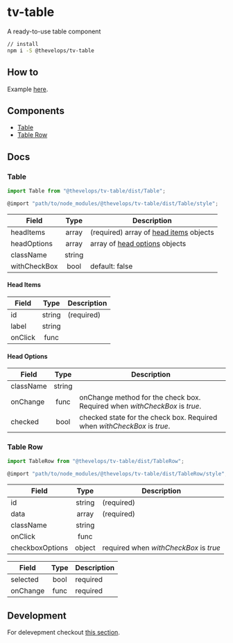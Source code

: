 # tv-table

A ready-to-use table component

```bash
// install
npm i -S @thevelops/tv-table
```
## How to
Example [here]("./examples/TableExample.js").


## Components
- [Table](#table)
- [Table Row](#table-row)

## Docs
### Table
```javascript
import Table from "@thevelops/tv-table/dist/Table";
```

```javascript
@import "path/to/node_modules/@thevelops/tv-table/dist/Table/style";
```

**Field** | **Type** | **Description**
--- | :---: | ---
headItems | array | (required) array of [head items](head-items) objects
headOptions | array | array of [head options](head-options) objects
className | string |
withCheckBox | bool | default: false

#### Head Items

**Field** | **Type** | **Description**
--- | :---: | ---
id | string | (required)
label | string |
onClick | func |

#### Head Options

**Field** | **Type** | **Description**
--- | :---: | ---
className | string |
onChange | func | onChange method for the check box. Required when _withCheckBox_ is _true_.
checked | bool | checked state for the check box. Required when _withCheckBox_ is _true_.

### Table Row
```javascript
import TableRow from "@thevelops/tv-table/dist/TableRow";
```

```javascript
@import "path/to/node_modules/@thevelops/tv-table/dist/TableRow/style";
```

**Field** | **Type** | **Description**
--- | :---: | ---
id | string | (required)
data | array | (required)
className | string |
onClick | func |
checkboxOptions | object | required when _withCheckBox_ is _true_

**Field** | **Type** | **Description**
--- | :---: | ---
selected | bool | required
onChange | func | required


## Development
For delevepment checkout [this section](https://github.com/shareThevelopment/tv-handbook/Development).